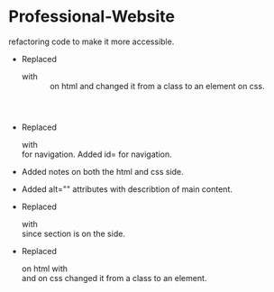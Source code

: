 # Professional-Website
refactoring code to make it more accessible.

* Replaced <Div class=hero></Div> with <header> on html and changed it from a class to an element on css.

* Replaced <div> with <nav> for navigation. Added id= for navigation.

* Added notes on both the html and css side.

* Added alt="" attributes with describtion of main content.

* Replaced <div class="benefits"> with <aside class="benefits"> since section is on the side.

* Replaced <div class=footer> on html with <footer> and on css changed it from a class to an element.
